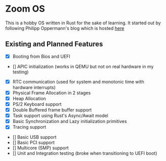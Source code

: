 # Zoom OS
This is a hobby OS written in Rust for the sake of learning. It started out by
following Philipp Oppermann's blog which is hosted
[here](https://os.phil-opp.com/)


## Existing and Planned Features

- [x] Booting from Bios and UEFI
- []  APIC initialization (works in QEMU but not on real hardware in my testing)
- [x] RTC communication (used for system and monotonic time with hardware interrupts)
- [x] Physical Frame Allocation in 2 stages
- [x] Heap Allocation
- [x] PS/2 Keyboard support
- [x] Double Buffered frame buffer support
- [x] Task support using Rust's Async/Await model
- [x] Basic Synchronization and Lazy initialization primitives
- [x] Tracing support
- [] Basic USB support
- [] Basic PCI support
- [] Multicore (SMP) support
- [] Unit and Integration testing (broke when transitioning to UEFI boot)
